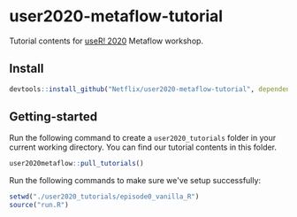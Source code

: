 # user2020-metaflow-tutorial
Tutorial contents for [useR! 2020](https://user2020.r-project.org/program/tutorials/) Metaflow workshop.
 
## Install
```R
devtools::install_github("Netflix/user2020-metaflow-tutorial", dependencies=TRUE)
```
## Getting-started
Run the following command to create a `user2020_tutorials` folder in your current working directory. You can find our tutorial contents in this folder.
```R
user2020metaflow::pull_tutorials()
```

Run the following commands to make sure we've setup successfully:
```R
setwd("./user2020_tutorials/episode0_vanilla_R")
source("run.R")
```